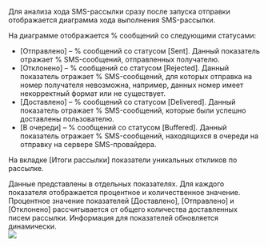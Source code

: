 Для анализа хода SMS-рассылки сразу после запуска отправки отображается диаграмма хода выполнения SMS-рассылки.

На диаграмме отображается % сообщений со следующими статусами:

- [Отправлено] – % сообщений со статусом [Sent]. Данный показатель отражает % SMS-сообщений, отправленных получателю.
- [Отклонено] – % сообщений со статусом [Rejected]. Данный показатель отражает % SMS-сообщений, для которых отправка на номер получателя невозможна, например, данных номер имеет некорректный формат или не существует.
- [Доставлено] – % сообщений со статусом [Delivered]. Данный показатель отражает % SMS-сообщений, которые были успешно доставлены пользователю.
- [В очереди] – % сообщений со статусом [Buffered]. Данный показатель отражает % SMS-сообщений, находящихся в очереди на отправку на сервере SMS-провайдера.

На вкладке [Итоги рассылки] показатели уникальных откликов по рассылке.

Данные представлены в отдельных показателях. Для каждого показателя отображается процентное и количественное значение. Процентное значение показателей [Доставлено], [Отправлено] и [Отклонено] рассчитывается от общего количества доставленных писем рассылки. Информация для показателей обновляется динамически.  
![](https://samarasoft.com/wp-content/uploads/2018/04/%D1%81%D1%82%D0%B0%D1%82%D0%B8%D1%81%D1%82%D0%B8%D0%BA%D0%B0-%D1%81%D0%BC%D1%81-%D1%80%D0%B0%D1%81%D1%81%D1%8B%D0%BB%D0%BE%D0%BA.png)